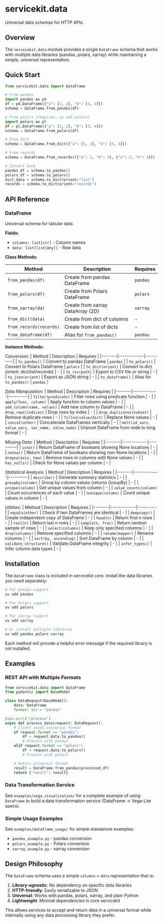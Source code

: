 # servicekit.data

Universal data schemas for HTTP APIs.

## Overview

The `servicekit.data` module provides a single `DataFrame` schema that works with multiple data libraries (pandas, polars, xarray) while maintaining a simple, universal representation.

## Quick Start

```python
from servicekit.data import DataFrame

# From pandas
import pandas as pd
df = pd.DataFrame({"a": [1, 2], "b": [3, 4]})
schema = DataFrame.from_pandas(df)

# From polars (requires: uv add polars)
import polars as pl
df = pl.DataFrame({"a": [1, 2], "b": [3, 4]})
schema = DataFrame.from_polars(df)

# From dict
schema = DataFrame.from_dict({"a": [1, 2], "b": [3, 4]})

# From records
schema = DataFrame.from_records([{"a": 1, "b": 3}, {"a": 2, "b": 4}])

# Convert back
pandas_df = schema.to_pandas()
polars_df = schema.to_polars()
dict_data = schema.to_dict(orient="list")
records = schema.to_dict(orient="records")
```

## API Reference

### DataFrame

Universal schema for tabular data.

**Fields:**
- `columns: list[str]` - Column names
- `data: list[list[Any]]` - Row data

**Class Methods:**

| Method | Description | Requires |
|--------|-------------|----------|
| `from_pandas(df)` | Create from pandas DataFrame | `pandas` |
| `from_polars(df)` | Create from Polars DataFrame | `polars` |
| `from_xarray(da)` | Create from xarray DataArray (2D) | `xarray` |
| `from_dict(data)` | Create from dict of columns | - |
| `from_records(records)` | Create from list of dicts | - |
| `from_dataframe(df)` | Alias for `from_pandas()` | `pandas` |

**Instance Methods:**

*Conversion:*
| Method | Description | Requires |
|--------|-------------|----------|
| `to_pandas()` | Convert to pandas DataFrame | `pandas` |
| `to_polars()` | Convert to Polars DataFrame | `polars` |
| `to_dict(orient)` | Convert to dict (orient: dict/list/records) | - |
| `to_csv(path)` | Export to CSV file or string | - |
| `to_json(orient)` | Export as JSON string | - |
| `to_dataframe()` | Alias for `to_pandas()` | `pandas` |

*Data Manipulation:*
| Method | Description | Requires |
|--------|-------------|----------|
| `filter(predicate)` | Filter rows using predicate function | - |
| `apply(func, column)` | Apply function to column values | - |
| `add_column(name, values)` | Add new column to DataFrame | - |
| `drop_rows(indices)` | Drop rows by index | - |
| `drop_duplicates(subset)` | Remove duplicate rows | - |
| `fillna(value/dict)` | Replace None values | - |
| `concat(other)` | Concatenate DataFrames vertically | - |
| `melt(id_vars, value_vars, var_name, value_name)` | Unpivot DataFrame from wide to long format | - |

*Missing Data:*
| Method | Description | Requires |
|--------|-------------|----------|
| `isna()` | Return DataFrame of booleans showing None locations | - |
| `notna()` | Return DataFrame of booleans showing non-None locations | - |
| `dropna(axis, how)` | Remove rows or columns with None values | - |
| `has_nulls()` | Check for None values per column | - |

*Statistical Analysis:*
| Method | Description | Requires |
|--------|-------------|----------|
| `describe()` | Generate summary statistics | - |
| `groupby(column)` | Group by column values (returns GroupBy) | - |
| `unique(column)` | Get unique values from column | - |
| `value_counts(column)` | Count occurrences of each value | - |
| `nunique(column)` | Count unique values in column | - |

*Utilities:*
| Method | Description | Requires |
|--------|-------------|----------|
| `equals(other)` | Check if two DataFrames are identical | - |
| `deepcopy()` | Create independent copy of DataFrame | - |
| `head(n)` | Return first n rows | - |
| `tail(n)` | Return last n rows | - |
| `sample(n, frac)` | Return random sample of rows | - |
| `select(columns)` | Keep only specified columns | - |
| `drop(columns)` | Remove specified columns | - |
| `rename(mapper)` | Rename columns | - |
| `sort(by, ascending)` | Sort DataFrame by column | - |
| `validate_structure()` | Validate DataFrame integrity | - |
| `infer_types()` | Infer column data types | - |

## Installation

The `DataFrame` class is included in servicekit core. Install the data libraries you need separately:

```bash
# For pandas support
uv add pandas

# For Polars support
uv add polars

# For xarray support
uv add xarray

# Or install multiple libraries
uv add pandas polars xarray
```

Each method will provide a helpful error message if the required library is not installed.

## Examples

### REST API with Multiple Formats

```python
from servicekit.data import DataFrame
from pydantic import BaseModel

class DataRequest(BaseModel):
    data: DataFrame
    format: str = "pandas"

@app.post("/process")
async def process_data(request: DataRequest):
    # Client sends universal format
    if request.format == "pandas":
        df = request.data.to_pandas()
        # Process with pandas
    elif request.format == "polars":
        df = request.data.to_polars()
        # Process with polars

    # Return universal format
    result = DataFrame.from_pandas(processed_df)
    return {"result": result}
```

### Data Transformation Service

See `examples/vega_visualization/` for a complete example of using `DataFrame` to build a data transformation service (DataFrame → Vega-Lite specs).

### Simple Usage Examples

See `examples/dataframe_usage/` for simple standalone examples:
- `pandas_example.py` - pandas conversion
- `polars_example.py` - Polars conversion
- `xarray_example.py` - xarray conversion

## Design Philosophy

The `DataFrame` schema uses a simple `columns` + `data` representation that is:

1. **Library-agnostic**: No dependency on specific data libraries
2. **HTTP-friendly**: Easily serializable to JSON
3. **Universal**: Works with pandas, polars, xarray, and plain Python
4. **Lightweight**: Minimal dependencies in core servicekit

This allows services to accept and return data in a universal format while internally using any data processing library they prefer.
